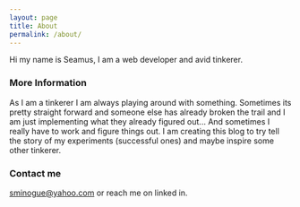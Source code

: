 ```yaml
---
layout: page
title: About
permalink: /about/
---
```


Hi my name is Seamus, I am a web developer and avid tinkerer.

### More Information

As I am a tinkerer I am always playing around with something. Sometimes its pretty straight forward and someone else has already broken the trail and I am just implementing what they already figured out... And sometimes I really have to work and figure things out. I am creating this blog to try tell the story of my experiments (successful ones) and maybe inspire some other tinkerer.

### Contact me

[sminogue@yahoo.com](mailto:sminogue@yahoo.com) or reach me on linked in.